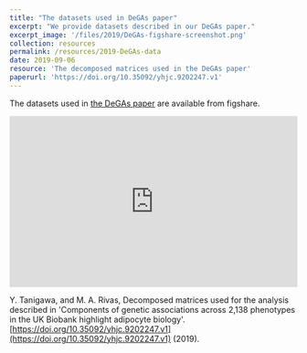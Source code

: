 ```yaml
---
title: "The datasets used in DeGAs paper"
excerpt: "We provide datasets described in our DeGAs paper."
excerpt_image: '/files/2019/DeGAs-figshare-screenshot.png'
collection: resources
permalink: /resources/2019-DeGAs-data
date: 2019-09-06
resource: 'The decomposed matrices used in the DeGAs paper'
paperurl: 'https://doi.org/10.35092/yhjc.9202247.v1'
---
```


The datasets used in [the DeGAs paper](/publication/2019-09-06-DeGAs) are available from figshare.

<iframe src="https://widgets.figshare.com/articles/9202247/embed?show_title=1" width="100%" height="300em" style="border:none;" allowfullscreen="true" frameborder="0"></iframe>

Y. Tanigawa, and M. A. Rivas, Decomposed matrices used for the analysis described in 'Components of genetic associations across 2,138 phenotypes in the UK Biobank highlight adipocyte biology'. [https://doi.org/10.35092/yhjc.9202247.v1](https://doi.org/10.35092/yhjc.9202247.v1) (2019).
